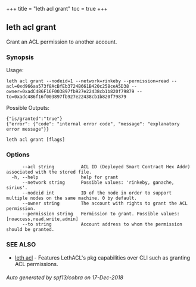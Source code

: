 +++
title = "leth acl grant"
toc = true
+++
## leth acl grant

Grant an ACL permission to another account.

### Synopsis


Usage:

	leth acl grant --nodeid=1 --network=rinkeby --permission=read --acl=0xd966aa573f8AcBfEb3724B661B420c258ceA5D38 --owner=0xadC486F16F003897fb927e22438cb1b820f79879 --to=0xadc486f16f003897fb927e22438cb1b820f79879

Possible Outputs:

	{"is/granted":"true"}
	{"error": {"code": "internal error code", "message": "explanatory error message"}}


```
leth acl grant [flags]
```

### Options

```
      --acl string          ACL ID (Deployed Smart Contract Hex Addr) associated with the stored file.
  -h, --help                help for grant
      --network string      Possible values: 'rinkeby, ganache, sirius'.
      --nodeid int          ID of the node in order to support multiple nodes on the same machine. 0 by default.
      --owner string        The account with rights to grant the ACL permission.
      --permission string   Permission to grant. Possible values: [noaccess,read,write,admin]
      --to string           Account address to whom the permission should be granted.
```

### SEE ALSO

* [leth acl](/04.cli-docs/leth/acl/)	 - Features LethACL's pkg capabilities over CLI such as granting ACL permissions.

###### Auto generated by spf13/cobra on 17-Dec-2018
